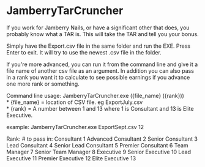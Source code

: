 # JamberryTarCruncher
If you work for Jamberry Nails, or have a significant other that does, you probably know what a TAR is. This will take the TAR and tell you your bonus. 

Simply have the Export.csv file in the same folder and run the EXE. Press Enter to exit. It will try to use the newest .csv file in the folder. 

If you're more advanced, you can run it from the command line and give it a file name of another csv file as an argument. In addition you can also pass in a rank you want it to calculate to see possible earnings if you advance one more rank or something. 

Command line usage: JamberryTarCruncher.exe ({file_name} ({rank}))   
	* {file_name} = location of CSV file. eg ExportJuly.csv   
	* {rank} = A number between 1 and 13 where 1 is Consultant and 13 is Elite Executive. 
	
example: JamberryTarCruncher.exe ExportSept.csv 12

Rank:						# to pass in:
Consultant					1
Advanced Consultant			2
Senior Consultant			3
Lead Consultant				4
Senior Lead Consultant		5
Premier Consultant			6
Team Manager				7
Senior Team Manager			8
Executive					9
Senior Executive			10
Lead Executive				11
Premier Executive			12
Elite Executive				13
